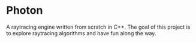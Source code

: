 # Photon
A raytracing engine written from scratch in C++. The goal of this project is to explore raytracing algorithms and have fun along the way.
